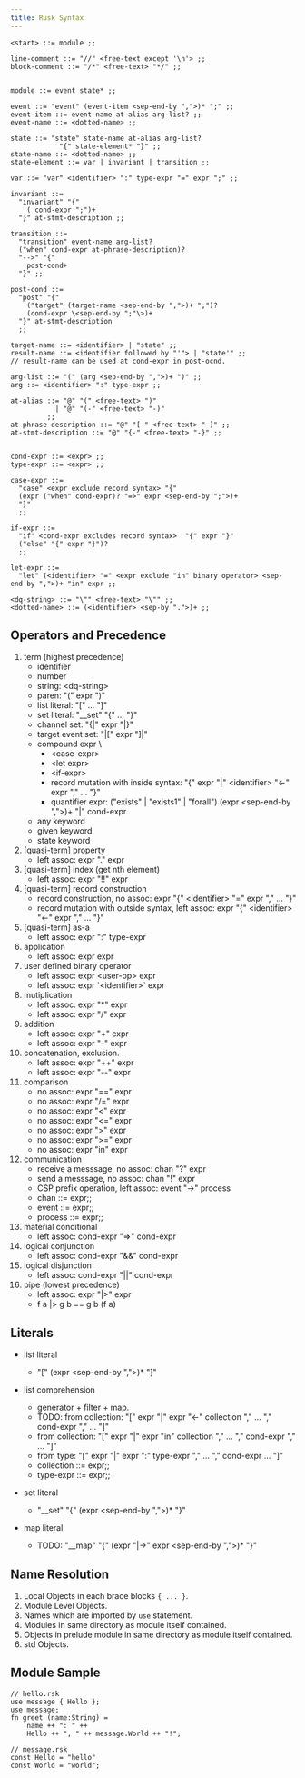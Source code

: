 ```yaml
---
title: Rusk Syntax
---
```


```
<start> ::= module ;;

line-comment ::= "//" <free-text except '\n'> ;;
block-comment ::= "/*" <free-text> "*/" ;;


module ::= event state* ;;

event ::= "event" (event-item <sep-end-by ",">)* ";" ;;
event-item ::= event-name at-alias arg-list? ;;
event-name ::= <dotted-name> ;;

state ::= "state" state-name at-alias arg-list?
            "{" state-element* "}" ;;
state-name ::= <dotted-name> ;;
state-element ::= var | invariant | transition ;;

var ::= "var" <identifier> ":" type-expr "=" expr ";" ;;

invariant ::=
  "invariant" "{"
    ( cond-expr ";")+
  "}" at-stmt-description ;;

transition ::=
  "transition" event-name arg-list?
  ("when" cond-expr at-phrase-description)?
  "-->" "{"
    post-cond+
  "}" ;;

post-cond ::=
  "post" "{"
    ("target" (target-name <sep-end-by ",">)+ ";")?
    (cond-expr \<sep-end-by ";"\>)+
  "}" at-stmt-description
  ;;

target-name ::= <identifier> | "state" ;;
result-name ::= <identifier followed by "'"> | "state'" ;;
// result-name can be used at cond-expr in post-ocnd.

arg-list ::= "(" (arg <sep-end-by ",">)+ ")" ;;
arg ::= <identifier> ":" type-expr ;;

at-alias ::= "@" "(" <free-text> ")"
           | "@" "(-" <free-text> "-)"
         ;;
at-phrase-description ::= "@" "[-" <free-text> "-]" ;;
at-stmt-description ::= "@" "{-" <free-text> "-}" ;;


cond-expr ::= <expr> ;;
type-expr ::= <expr> ;;

case-expr ::=
  "case" <expr exclude record syntax> "{"
  (expr ("when" cond-expr)? "=>" expr <sep-end-by ";">)+
  "}"
  ;;

if-expr ::=
  "if" <cond-expr excludes record syntax>  "{" expr "}"
  ("else" "{" expr "}")?
  ;;

let-expr ::=
  "let" (<identifier> "=" <expr exclude "in" binary operator> <sep-end-by ",">)+ "in" expr ;;

<dq-string> ::= "\"" <free-text> "\"" ;;
<dotted-name> ::= (<identifier> <sep-by ".">)+ ;;
```


## Operators and Precedence

1. term (highest precedence)
    * identifier
    * number
    * string: \<dq-string\>
    * paren: "(" expr ")"
    * list literal: "\[" ... "]"
    * set literal: "__set" "{" ... "}"
    * channel set: "{|" expr "|}"
    * target event set: "|[" expr "]|"
    * compound expr \
        * \<case-expr\>
        * \<let expr\>
        * \<if-expr\>
        * record mutation with inside syntax: "{" expr "|" \<identifier\> "<-" expr "," ... "}"
        * quantifier expr: ("exists" | "exists1" | "forall") (expr \<sep-end-by ","\>)+ "|" cond-expr
    * any keyword
    * given keyword
    * state keyword
2. [quasi-term] property
    * left assoc: expr "." expr
3. [quasi-term] index (get nth element)
    * left assoc: expr "!!" expr
4. [quasi-term] record construction
    * record construction, no assoc: expr "{" \<identifier\> "=" expr "," ... "}"
    * record mutation with outside syntax, left assoc: expr "{" \<identifier\> "<-" expr "," ... "}"
5. [quasi-term] as-a
    * left assoc: expr ":" type-expr
6. application
    * left assoc: expr expr
7. user defined binary operator
    * left assoc: expr \<user-op\> expr
    * left assoc: expr \`\<identifier\>\` expr
8. mutiplication
    * left assoc: expr "\*" expr
    * left assoc: expr "/" expr
9. addition
    * left assoc: expr "+" expr
    * left assoc: expr "-" expr
10. concatenation, exclusion.
    * left assoc: expr "++" expr
    * left assoc: expr "--" expr
11. comparison
    * no assoc: expr "==" expr
    * no assoc: expr "/=" expr
    * no assoc: expr "<" expr
    * no assoc: expr "<=" expr
    * no assoc: expr ">" expr
    * no assoc: expr ">=" expr
    * no assoc: expr "in" expr
12. communication
    * receive a messsage, no assoc: chan "?" expr
    * send a messsage, no assoc: chan "!" expr
    * CSP prefix operation, left assoc: event "->" process
    * chan ::= expr;;
    * event ::= expr;;
    * process ::= expr;;
13. material conditional
    * left assoc: cond-expr "=>" cond-expr
14. logical conjunction
    * left assoc: cond-expr "&&" cond-expr
15. logical disjunction
    * left assoc: cond-expr "||" cond-expr
16. pipe (lowest precedence)
    * left assoc: expr "|>" expr
    * f a |> g b == g b (f a)


## Literals

* list literal
	* "[" (expr \<sep-end-by ","\>)\* "]"

* list comprehension
	* generator + filter + map.
	* TODO: from collection: "[" expr "|" expr "<-" collection "," ... "," cond-expr "," ... "]"
	* from collection: "[" expr "|" expr "in" collection "," ... "," cond-expr "," ... "]"
	* from type: "[" expr "|" expr ":" type-expr "," ... "," cond-expr ... "]"
	* collection ::= expr;;
	* type-expr ::= expr;;


* set literal
	* "__set" "{" (expr \<sep-end-by ","\>)\* "}"  <!--* -->

* map literal
	* TODO: "__map" "{" (expr "|->" expr \<sep-end-by ","\>)\* "}"


## Name Resolution

1. Local Objects in each brace blocks `{ ... }`.
2. Module Level Objects.
3. Names which are imported by `use` statement.
3. Modules in same directory as module itself contained.
4. Objects in prelude module in same directory as module itself contained.
5. std Objects.

## Module Sample

```
// hello.rsk
use message { Hello };
use message;
fn greet (name:String) =
	name ++ ": " ++
	Hello ++ ", " ++ message.World ++ "!";
```

```
// message.rsk
const Hello = "hello"
const World = "world";
```
